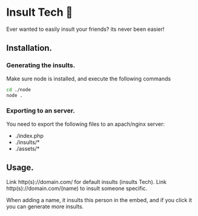 # Insult Tech 👿
Ever wanted to easily insult your friends? its never been easier!



## Installation.
### Generating the insults.
Make sure node is installed, and execute the following commands
```bash
cd ./node
node .
```

### Exporting to an server.
You need to export the following files to an apach/nginx server:
- ./index.php
- ./insults/*
- ./assets/*

## Usage.
Link http(s)://domain.com/ for default insults (insults Tech).
Link http(s)://domain.com/(name) to insult someone specific.

When adding a name, it insults this person in the embed, and if you click it you can generate more insults.